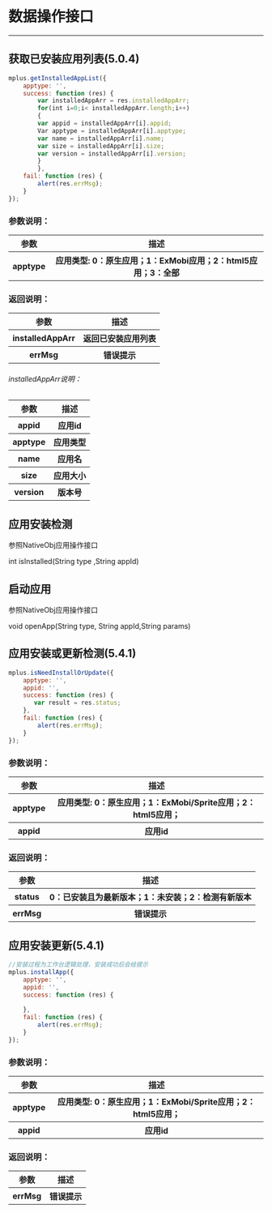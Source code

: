 # 数据操作接口

---
<h2 id="cid_0">获取已安装应用列表(5.0.4)</h2>

```JavaScript
mplus.getInstalledAppList({
    apptype: '',
    success: function (res) { 
        var installedAppArr = res.installedAppArr; 
        for(int i=0;i< installedAppArr.length;i++)
        {
        var appid = installedAppArr[i].appid; 
        Var apptype = installedAppArr[i].apptype; 
        var name = installedAppArr[i].name; 
        var size = installedAppArr[i].size;
        var version = installedAppArr[i].version;
        }
        },
    fail: function (res) {
        alert(res.errMsg);
    }
});

```
### 参数说明：

<table>
  <tr>
    <th>参数</th>
    <th>描述</th>
  </tr>
  <tr>
    <th>apptype</th>
    <th>应用类型: 0：原生应用；1：ExMobi应用；2：html5应用；3：全部</th>
  </tr>
</table>

### 返回说明：

<table>
  <tr>
    <th>参数</th>
    <th>描述</th>
  </tr>
    <tr>
    <th>installedAppArr</th>
    <th>返回已安装应用列表</th>
  </tr>
  <tr>
    <th>errMsg</th>
    <th>错误提示</th>
  </tr>
</table>

###### installedAppArr说明：

<table>
  <tr>
    <th>参数</th>
    <th>描述</th>
  </tr>
  <tr>
    <th>appid</th>
    <th>应用id</th>
  </tr>
  <tr>
  <th>apptype</th>
    <th>应用类型</th>
  </tr>
  <tr>
    <th>name</th>
    <th>应用名</th>
  </tr>
  <tr>
    <th>size</th>
    <th>应用大小</th>
  </tr>
  <tr>
    <th>version</th>
    <th>版本号</th>
  </tr>
</table>

<h2 id="cid_0">应用安装检测</h2>

参照NativeObj应用操作接口

int isInstalled(String type ,String appId)

<h2 id="cid_0">启动应用</h2>

参照NativeObj应用操作接口

void openApp(String type, String appId,String params)

<h2 id="cid_0">应用安装或更新检测(5.4.1)</h2>

```JavaScript
mplus.isNeedInstallOrUpdate({
    apptype: '',
    appid: '',
    success: function (res) { 
       var result = res.status;
    },
    fail: function (res) {
        alert(res.errMsg);
	}
});

```
### 参数说明：

<table>
  <tr>
    <th>参数</th>
    <th>描述</th>
  </tr>
  <tr>
    <th>apptype</th>
    <th>应用类型: 0：原生应用；1：ExMobi/Sprite应用；2：html5应用；</th>
  </tr>    
  <tr>
    <th>appid</th>
    <th>应用id</th>
  </tr>
</table>

### 返回说明：

<table>
  <tr>
    <th>参数</th>
    <th>描述</th>
  </tr>
  <tr>
    <th>status</th>
    <th>0：已安装且为最新版本；1：未安装；2：检测有新版本</th>
  </tr>
  <tr>
    <th>errMsg</th>
    <th>错误提示</th>
  </tr>
</table>

<h2 id="cid_0">应用安装更新(5.4.1)</h2>

```JavaScript
//安装过程为工作台逻辑处理，安装成功后会给提示
mplus.installApp({
    apptype: '',
    appid: '',
    success: function (res) { 
       
    },
    fail: function (res) {
        alert(res.errMsg);
	}
});

```
### 参数说明：

<table>
  <tr>
    <th>参数</th>
    <th>描述</th>
  </tr>
  <tr>
    <th>apptype</th>
    <th>应用类型: 0：原生应用；1：ExMobi/Sprite应用；2：html5应用；</th>
  </tr>    
  <tr>
    <th>appid</th>
    <th>应用id</th>
  </tr>
</table>

### 返回说明：

<table>
  <tr>
    <th>参数</th>
    <th>描述</th>
  </tr>
  <tr>
    <th>errMsg</th>
    <th>错误提示</th>
  </tr>
</table>
